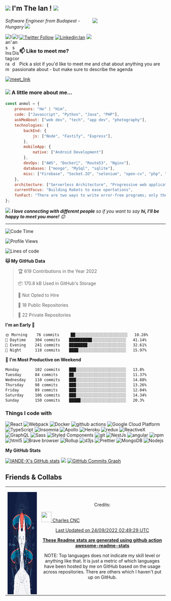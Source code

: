 <h2><img src="https://emojis.slackmojis.com/emojis/images/1531849430/4246/blob-sunglasses.gif?1531849430" width="30"/> I'm The Ian ! <img src="https://media.giphy.com/media/12oufCB0MyZ1Go/giphy.gif" width="50"></h2>
<img align='right' src="https://media.giphy.com/media/M9gbBd9nbDrOTu1Mqx/giphy.gif" width="230">
<p><em>Software Engineer from Budapest - Hungary 
</a><img src="https://media.giphy.com/media/WUlplcMpOCEmTGBtBW/giphy.gif" width="30"> 
</em></p>

[![Twitter Follow](https://img.shields.io/twitter/follow/The_Iandee?label=Follow)](https://twitter.com/intent/follow?screen_name=The_Iandee)
[![Linkedin:Ian ](https://img.shields.io/badge/Ian-blue?style=flat-square&logo=Linkedin&logoColor=white&link=https://www.linkedin.com/in/ian-mw-021b23170/)](https://www.linkedin.com/in/ian-mw-021b23170/)
<img src="https://img.shields.io/github/followers/IANDE-X?logo=github&style=for-the-badge&color=a855f7&labelColor=000000" /></a>
<a href="http://www.instagram.com/17.14.999.0/">
  <img align="left" alt="Ian's Instagram" width="22px" src="https://raw.githubusercontent.com/hussainweb/hussainweb/main/icons/instagram.png" />
</a>
<a href="https://discord.gg/XTW52Kt">
  <img align="left" alt="Ians Discord" width="22px" src="https://raw.githubusercontent.com/peterthehan/peterthehan/master/assets/discord.svg" />
</a>
### 📫 Like to meet me?

Pick a slot if you'd like to meet me and chat about anything you are passionate about - but make sure to describe the agenda

<a href="https://calendly.com/mwenesiian/30min" target="_blank"><img width="498" alt="meet_link" src="https://user-images.githubusercontent.com/15426564/144297439-f530f383-e73e-41e0-9914-a9b7d3f432e5.png"></a>

### <img src="https://media.giphy.com/media/VgCDAzcKvsR6OM0uWg/giphy.gif" width="50"> A little more about me...  

```javascript
const anmol = {
    pronouns: "He" | "Him",
    code: ["Javascript", "Python", "Java", "PHP"],
    askMeAbout: ["web dev", "tech", "app dev", "photography"],
    technologies: {
        backEnd: {
            js: ["Node", "Fastify", "Express"],
        },
        mobileApp: {
            native: ["Android Development"]
        },
        devOps: ["AWS", "Docker🐳", "Route53", "Nginx"],
        databases: ["mongo", "MySql", "sqlite"],
        misc: ["Firebase", "Socket.IO", "selenium", "open-cv", "php", "SuiteApp"]
    },
    architecture: ["Serverless Architecture", "Progressive web applications", "Single page applications"],
    currentFocus: "Building Robots to ease opertations",
    funFact: "There are two ways to write error-free programs; only the third one works"
};
```

<img src="https://media.giphy.com/media/LnQjpWaON8nhr21vNW/giphy.gif" width="60"> <em><b>I love connecting with different people</b> so if you want to say <b>hi, I'll be happy to meet you more!</b> 😊</em>

---
<!--START_SECTION:waka-->
![Code Time](http://img.shields.io/badge/Code%20Time-1%2C912%20hrs%2048%20mins-blue)

![Profile Views](http://img.shields.io/badge/Profile%20Views-913-blue)

![Lines of code](https://img.shields.io/badge/From%20Hello%20World%20I%27ve%20Written-1%20Million%20lines%20of%20code-blue)

**🐱 My GitHub Data** 

> 🏆 619 Contributions in the Year 2022
 > 
> 📦 170.8 kB Used in GitHub's Storage 
 > 
> 🚫 Not Opted to Hire
 > 
> 📜 18 Public Repositories 
 > 
> 🔑 22 Private Repositories  
 > 
**I'm an Early 🐤** 

```text
🌞 Morning    76 commits     ██░░░░░░░░░░░░░░░░░░░░░░░   10.28% 
🌆 Daytime    304 commits    ██████████░░░░░░░░░░░░░░░   41.14% 
🌃 Evening    241 commits    ████████░░░░░░░░░░░░░░░░░   32.61% 
🌙 Night      118 commits    ████░░░░░░░░░░░░░░░░░░░░░   15.97%

```
📅 **I'm Most Productive on Weekend** 

```text
Monday       102 commits    ███░░░░░░░░░░░░░░░░░░░░░░   13.8% 
Tuesday      84 commits     ██░░░░░░░░░░░░░░░░░░░░░░░   11.37% 
Wednesday    110 commits    ███░░░░░░░░░░░░░░░░░░░░░░   14.88% 
Thursday     98 commits     ███░░░░░░░░░░░░░░░░░░░░░░   13.26% 
Friday       89 commits     ███░░░░░░░░░░░░░░░░░░░░░░   12.04% 
Saturday     106 commits    ███░░░░░░░░░░░░░░░░░░░░░░   14.34% 
Sunday       150 commits    █████░░░░░░░░░░░░░░░░░░░░   20.3%

```
<h3>Things I code with</h3>
<p>
  <img alt="React" src="https://img.shields.io/badge/-React-45b8d8?style=flat-square&logo=react&logoColor=white" />
  <img alt="Webpack" src="https://img.shields.io/badge/-Webpack-8DD6F9?style=flat-square&logo=webpack&logoColor=white" /> 
  <img alt="Docker" src="https://img.shields.io/badge/-Docker-46a2f1?style=flat-square&logo=docker&logoColor=white" />
  <img alt="github actions" src="https://img.shields.io/badge/-Github_Actions-2088FF?style=flat-square&logo=github-actions&logoColor=white" />
  <img alt="Google Cloud Platform" src="https://img.shields.io/badge/-Google_Cloud_Platform-1a73e8?style=flat-square&logo=google-cloud&logoColor=white" />
  <img alt="TypeScript" src="https://img.shields.io/badge/-TypeScript-007ACC?style=flat-square&logo=typescript&logoColor=white" />
  <img alt="Insomnia" src="https://img.shields.io/badge/-Insomnia-5849BE?style=flat-square&logo=insomnia&logoColor=white" />
  <img alt="Apollo" src="https://img.shields.io/badge/-Apollo%20GraphQL-311C87?style=flat-square&logo=apollo-graphql&logoColor=white" />
  <img alt="Heroku" src="https://img.shields.io/badge/-Heroku-430098?style=flat-square&logo=heroku&logoColor=white" />
  <img alt="redux" src="https://img.shields.io/badge/-Redux-764ABC?style=flat-square&logo=redux&logoColor=white" />
  <img alt="ReactiveX" src="https://img.shields.io/badge/-RxJs-B7178C?style=flat-square&logo=reactivex&logoColor=white" />
  <img alt="GraphQL" src="https://img.shields.io/badge/-GraphQL-E10098?style=flat-square&logo=graphql&logoColor=white" />
  <img alt="Sass" src="https://img.shields.io/badge/-Sass-CC6699?style=flat-square&logo=sass&logoColor=white" />
  <img alt="Styled Components" src="https://img.shields.io/badge/-Styled_Components-db7092?style=flat-square&logo=styled-components&logoColor=white" />
  <img alt="git" src="https://img.shields.io/badge/-Git-F05032?style=flat-square&logo=git&logoColor=white" />
  <img alt="NestJs" src="https://img.shields.io/badge/-NestJs-ea2845?style=flat-square&logo=nestjs&logoColor=white" />
  <img alt="angular" src="https://img.shields.io/badge/-Angular-DD0031?style=flat-square&logo=angular&logoColor=white" />
  <img alt="npm" src="https://img.shields.io/badge/-NPM-CB3837?style=flat-square&logo=npm&logoColor=white" />
  <img alt="html5" src="https://img.shields.io/badge/-HTML5-E34F26?style=flat-square&logo=html5&logoColor=white" />
  <img alt="Brave browser" src="https://img.shields.io/badge/-Brave_Browser-FB542B?style=flat-square&logo=brave&logoColor=white" />
  <img alt="Rollup" src="https://img.shields.io/badge/-Rollup-EC4A3F?style=flat-square&logo=rollup.js&logoColor=white" />
  <img alt="d3js" src="https://img.shields.io/badge/-D3.js-F9A03C?style=flat-square&logo=d3.js&logoColor=white" />
  <img alt="Prettier" src="https://img.shields.io/badge/-Prettier-F7B93E?style=flat-square&logo=prettier&logoColor=white" />
  <img alt="MongoDB" src="https://img.shields.io/badge/-MongoDB-13aa52?style=flat-square&logo=mongodb&logoColor=white" />
  <img alt="Nodejs" src="https://img.shields.io/badge/-Nodejs-43853d?style=flat-square&logo=Node.js&logoColor=white" />
</p>

<b>My GitHub Stats</b>

<a href="http://www.github.com/IANDE-X"><img src="https://github-readme-stats.vercel.app/api?username=IANDE-X&show_icons=true&hide=stars,&count_private=true&title_color=84cc16&text_color=ffffff&icon_color=a855f7&bg_color=000000&hide_border=true&show_icons=true" alt="IANDE-X's GitHub stats" /></a>
<a href="http://www.github.com/IANDE-X"><img src="https://github-readme-streak-stats.herokuapp.com/?user=IANDE-X&stroke=ffffff&background=000000&ring=84cc16&fire=84cc16&currStreakNum=ffffff&currStreakLabel=84cc16&sideNums=ffffff&sideLabels=ffffff&dates=ffffff&hide_border=true" /></a>
<a href="http://www.github.com/IANDE-X"><img src="https://activity-graph.herokuapp.com/graph?username=IANDE-X&bg_color=000000&color=ffffff&line=a855f7&point=ffffff&area_color=000000&area=true&hide_border=true&custom_title=GitHub%20Commits%20Graph" alt="GitHub Commits Graph" /></a>
## Friends & Collabs
</div>

<table>
  <td>
<p>
   <img align="right" alt="GIF" src="https://raw.githubusercontent.com/charlesncn/files/main/ai.gif?raw=true" width="450" height="320"/>
</p>
    </td>
    <td aligh="center">
<div align="center">
   

  Credits:<p align="left"> <a href="https://github.com/charlesncn/charlesncn/" target="_blank" rel="noreferrer"><img src="https://raw.githubusercontent.com/danielcranney/readme-generator/main/public/icons/socials/github.svg" width="32" height="32" />
Charles CNC
    
    
 Last Updated on 24/09/2022 02:49:29 UTC
<!--END_SECTION:waka-->

**These Readme stats are generated using github action [awesome-readme-stats](https://github.com/anmol098/waka-readme-stats)**

NOTE: Top languages does not indicate my skill level or anything like that. It is just a metric of which languages have been hosted by me on GitHub based on the usage across repositories. There are others which I haven't put up on GitHub.
<!--stackedit_data:
eyJoaXN0b3J5IjpbMTI2NjU1ODI4OCwtMTU1MDQ0NTAwOSwtMT
YyMTcyNTA5XX0=
-->
